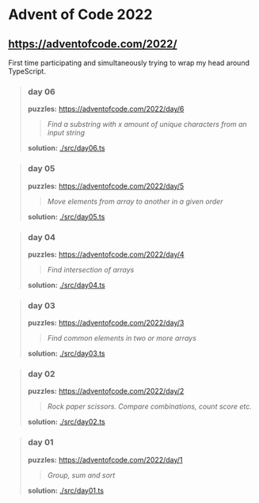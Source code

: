 # Advent of Code 2022
## https://adventofcode.com/2022/

First time participating and simultaneously trying to wrap my head around TypeScript.

> ### day 06
> **puzzles:** https://adventofcode.com/2022/day/6  
>> *Find a substring with x amount of unique characters from an input string*  
>
> **solution:** [./src/day06.ts](<./src/day06.ts> "day 06")  

> ### day 05
> **puzzles:** https://adventofcode.com/2022/day/5  
>> *Move elements from array to another in a given order*  
>
> **solution:** [./src/day05.ts](<./src/day05.ts> "day 05")  

> ### day 04
> **puzzles:** https://adventofcode.com/2022/day/4  
>> *Find intersection of arrays*  
>
> **solution:** [./src/day04.ts](<./src/day04.ts> "day 04")  

> ### day 03
> **puzzles:** https://adventofcode.com/2022/day/3  
>> *Find common elements in two or more arrays*  
>
> **solution:** [./src/day03.ts](<./src/day03.ts> "day 03")  

> ### day 02
> **puzzles:** https://adventofcode.com/2022/day/2  
>> *Rock paper scissors. Compare combinations, count score etc.*  
>
> **solution:** [./src/day02.ts](<./src/day02.ts> "day 02")  

> ### day 01
> **puzzles:** https://adventofcode.com/2022/day/1  
>> *Group, sum and sort*  
>
> **solution:** [./src/day01.ts](<./src/day01.ts> "day 01")  

